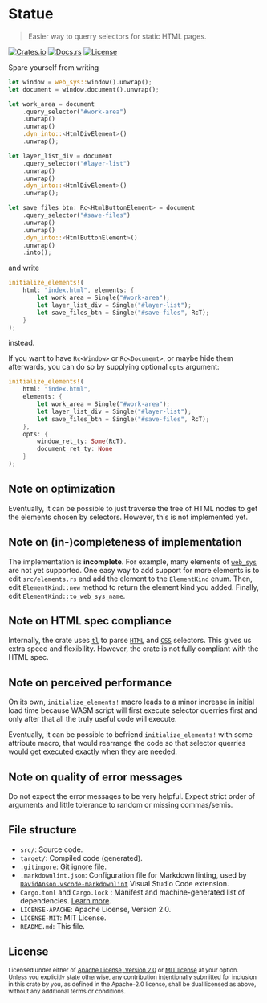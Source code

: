 # Statue

> Easier way to querry selectors for static HTML pages.

[![Crates.io](https://img.shields.io/crates/v/statue)](https://crates.io/crates/statue)
[![Docs.rs](https://docs.rs/statue/badge.svg)](https://docs.rs/statue)
[![License](https://img.shields.io/crates/l/statue)](https://crates.io/crates/statue)

Spare yourself from writing

```rust
let window = web_sys::window().unwrap();
let document = window.document().unwrap();

let work_area = document
    .query_selector("#work-area")
    .unwrap()
    .unwrap()
    .dyn_into::<HtmlDivElement>()
    .unwrap();

let layer_list_div = document
    .query_selector("#layer-list")
    .unwrap()
    .unwrap()
    .dyn_into::<HtmlDivElement>()
    .unwrap();

let save_files_btn: Rc<HtmlButtonElement> = document
    .query_selector("#save-files")
    .unwrap()
    .unwrap()
    .dyn_into::<HtmlButtonElement>()
    .unwrap()
    .into();
```

and write

```rust
initialize_elements!(
    html: "index.html", elements: {
        let work_area = Single("#work-area");
        let layer_list_div = Single("#layer-list");   
        let save_files_btn = Single("#save-files", RcT);
    }
);
```

instead.

If you want to have `Rc<Window>` or `Rc<Documemt>`, or maybe hide them afterwards,
you can do so by supplying optional `opts` argument:

```rust
initialize_elements!(
    html: "index.html",
    elements: {
        let work_area = Single("#work-area");
        let layer_list_div = Single("#layer-list");   
        let save_files_btn = Single("#save-files", RcT);
    },
    opts: {
        window_ret_ty: Some(RcT),
        document_ret_ty: None
    }
);
```

## Note on optimization

Eventually, it can be possible to just traverse the tree of HTML nodes to get
the elements chosen by selectors. However, this is not implemented yet.

## Note on (in-)completeness of implementation

The implementation is **incomplete**. For example, many elements of [`web_sys`]
are not yet supported. One easy way to add support for more elements is to edit
`src/elements.rs` and add the element to the `ElementKind` enum. Then, edit `ElementKind::new`
method to return the element kind you added. Finally, edit `ElementKind::to_web_sys_name`.

## Note on HTML spec compliance

Internally, the crate uses [`tl`] to parse [`HTML`] and [`CSS`] selectors. This gives
us extra speed and flexibility. However, the crate is not fully compliant with
the HTML spec.

## Note on perceived performance

On its own, `initialize_elements!` macro leads to a minor increase in initial
load time because WASM script will first execute selector querries first and only
after that all the truly useful code will execute.

Eventually, it can be possible to befriend `initialize_elements!` with some
attribute macro, that would rearrange the code so that selector querries would
get executed exactly when they are needed.

## Note on quality of error messages

Do not expect the error messages to be very helpful. Expect
strict order of arguments and little tolerance to random or missing
commas/semis.

## File structure

- `src/`: Source code.
- `target/`: Compiled code (generated).
- `.gitingore`: [Git ignore file].
- `.markdownlint.json`: Configuration file for Markdown linting, used by
[`DavidAnson.vscode-markdownlint`] Visual Studio Code extension.
- `Cargo.toml` and `Cargo.lock` : Manifest and machine-generated list of
dependencies. [Learn more](https://doc.rust-lang.org/cargo/guide/cargo-toml-vs-cargo-lock.html).
- `LICENSE-APACHE`: Apache License, Version 2.0.
- `LICENSE-MIT`: MIT License.
- `README.md`: This file.

## License

<sup>
Licensed under either of <a href="LICENSE-APACHE">Apache License, Version
2.0</a> or <a href="LICENSE-MIT">MIT license</a> at your option.
</sup>

<br>

<sub>
Unless you explicitly state otherwise, any contribution intentionally submitted
for inclusion in this crate by you, as defined in the Apache-2.0 license, shall
be dual licensed as above, without any additional terms or conditions.
</sub>

[`web_sys`]: https://docs.rs/web-sys/latest/web_sys/index.html
[Git ignore file]: https://git-scm.com/docs/gitignore
[`DavidAnson.vscode-markdownlint`]: https://marketplace.visualstudio.com/items?itemName=DavidAnson.vscode-markdownlint
[`HTML`]: https://html.spec.whatwg.org/multipage/
[`CSS`]: https://www.w3.org/TR/css-syntax-3/
[`tl`]: https://crates.io/crates/tl
